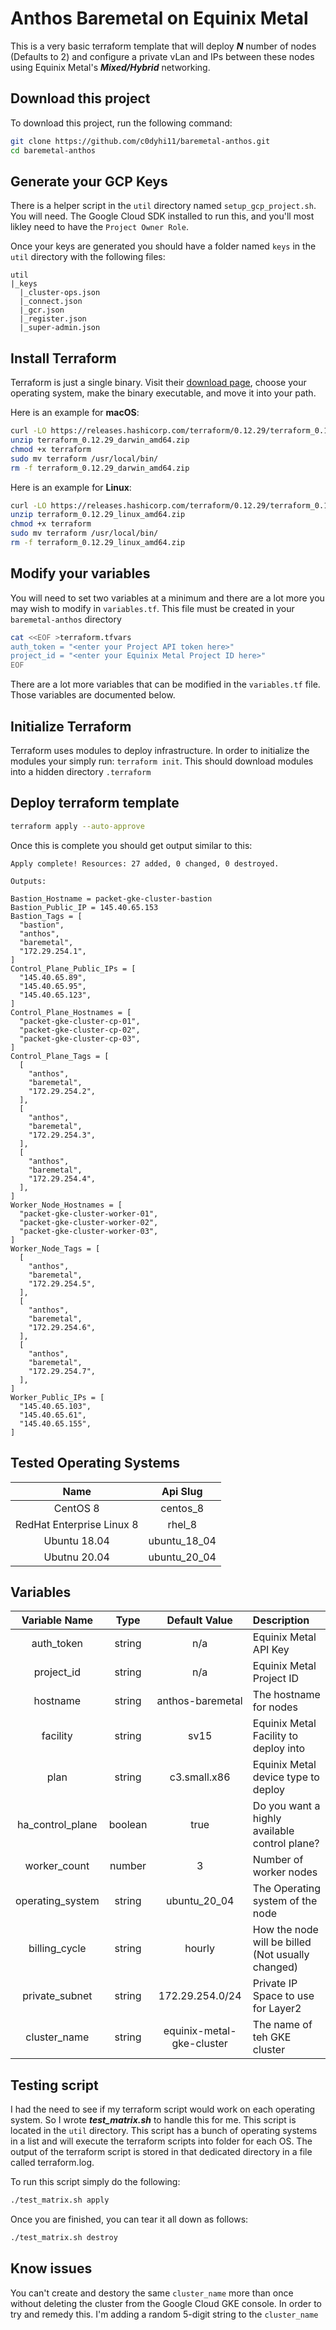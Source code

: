 # Anthos Baremetal on Equinix Metal

This is a very basic terraform template that will deploy **_N_** number of nodes (Defaults to 2) and configure a private vLan and IPs between these nodes using Equinix Metal's **_Mixed/Hybrid_** networking.

## Download this project

To download this project, run the following command:

```bash
git clone https://github.com/c0dyhi11/baremetal-anthos.git
cd baremetal-anthos
```

## Generate your GCP Keys

There is a helper script in the `util` directory named `setup_gcp_project.sh`. You will need. The Google Cloud SDK installed to run this, and you'll most likley need to have the `Project Owner Role`.

Once your keys are generated you should have a folder named `keys` in the `util` directory with the following files:

```
util
|_keys
  |_cluster-ops.json
  |_connect.json
  |_gcr.json
  |_register.json
  |_super-admin.json
```

## Install Terraform

Terraform is just a single binary. Visit their [download page](https://www.terraform.io/downloads.html), choose your operating system, make the binary executable, and move it into your path.

Here is an example for **macOS**:

```bash
curl -LO https://releases.hashicorp.com/terraform/0.12.29/terraform_0.12.29_darwin_amd64.zip
unzip terraform_0.12.29_darwin_amd64.zip
chmod +x terraform
sudo mv terraform /usr/local/bin/
rm -f terraform_0.12.29_darwin_amd64.zip
```

Here is an example for **Linux**:

```bash
curl -LO https://releases.hashicorp.com/terraform/0.12.29/terraform_0.12.29_linux_amd64.zip
unzip terraform_0.12.29_linux_amd64.zip
chmod +x terraform
sudo mv terraform /usr/local/bin/
rm -f terraform_0.12.29_linux_amd64.zip
```

## Modify your variables

You will need to set two variables at a minimum and there are a lot more you may wish to modify in `variables.tf`. This file must be created in your `baremetal-anthos` directory

```bash
cat <<EOF >terraform.tfvars
auth_token = "<enter your Project API token here>"
project_id = "<enter your Equinix Metal Project ID here>"
EOF
```

There are a lot more variables that can be modified in the `variables.tf` file. Those variables are documented below.

## Initialize Terraform

Terraform uses modules to deploy infrastructure. In order to initialize the modules your simply run: `terraform init`. This should download modules into a hidden directory `.terraform`

## Deploy terraform template

```bash
terraform apply --auto-approve
```

Once this is complete you should get output similar to this:

```console
Apply complete! Resources: 27 added, 0 changed, 0 destroyed.

Outputs:

Bastion_Hostname = packet-gke-cluster-bastion
Bastion_Public_IP = 145.40.65.153
Bastion_Tags = [
  "bastion",
  "anthos",
  "baremetal",
  "172.29.254.1",
]
Control_Plane_Public_IPs = [
  "145.40.65.89",
  "145.40.65.95",
  "145.40.65.123",
]
Control_Plane_Hostnames = [
  "packet-gke-cluster-cp-01",
  "packet-gke-cluster-cp-02",
  "packet-gke-cluster-cp-03",
]
Control_Plane_Tags = [
  [
    "anthos",
    "baremetal",
    "172.29.254.2",
  ],
  [
    "anthos",
    "baremetal",
    "172.29.254.3",
  ],
  [
    "anthos",
    "baremetal",
    "172.29.254.4",
  ],
]
Worker_Node_Hostnames = [
  "packet-gke-cluster-worker-01",
  "packet-gke-cluster-worker-02",
  "packet-gke-cluster-worker-03",
]
Worker_Node_Tags = [
  [
    "anthos",
    "baremetal",
    "172.29.254.5",
  ],
  [
    "anthos",
    "baremetal",
    "172.29.254.6",
  ],
  [
    "anthos",
    "baremetal",
    "172.29.254.7",
  ],
]
Worker_Public_IPs = [
  "145.40.65.103",
  "145.40.65.61",
  "145.40.65.155",
]
```

## Tested Operating Systems

|           Name            |   Api Slug   |
| :-----------------------: | :----------: |
|         CentOS 8          |   centos_8   |
| RedHat Enterprise Linux 8 |    rhel_8    |
|       Ubuntu 18.04        | ubuntu_18_04 |
|       Ubutnu 20.04        | ubuntu_20_04 |

## Variables

|  Variable Name   |  Type   |       Default Value       | Description                                       |
| :--------------: | :-----: | :-----------------------: | :------------------------------------------------ |
|    auth_token    | string  |            n/a            | Equinix Metal API Key                             |
|    project_id    | string  |            n/a            | Equinix Metal Project ID                          |
|     hostname     | string  |     anthos-baremetal      | The hostname for nodes                            |
|     facility     | string  |           sv15            | Equinix Metal Facility to deploy into             |
|       plan       | string  |       c3.small.x86        | Equinix Metal device type to deploy               |
| ha_control_plane | boolean |           true            | Do you want a highly available control plane?     |
|   worker_count   | number  |             3             | Number of worker nodes                            |
| operating_system | string  |       ubuntu_20_04        | The Operating system of the node                  |
|  billing_cycle   | string  |          hourly           | How the node will be billed (Not usually changed) |
|  private_subnet  | string  |      172.29.254.0/24      | Private IP Space to use for Layer2                |
|   cluster_name   | string  | equinix-metal-gke-cluster | The name of teh GKE cluster                       |

## Testing script

I had the need to see if my terraform script would work on each operating system. So I wrote **_test_matrix.sh_** to handle this for me. This script is located in the `util` directory. This script has a bunch of operating systems in a list and will execute the terraform scripts into folder for each OS. The output of the terraform script is stored in that dedicated directory in a file called terraform.log.

To run this script simply do the following:

```bash
./test_matrix.sh apply
```

Once you are finished, you can tear it all down as follows:

```bash
./test_matrix.sh destroy
```

## Know issues

You can't create and destory the same `cluster_name` more than once without deleting the cluster from the Google Cloud GKE console. In order to try and remedy this. I'm adding a random 5-digit string to the `cluster_name`
